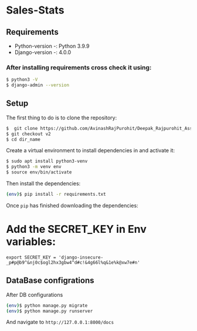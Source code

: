 # Sales-Stats


## Requirements
  * Python-version -: Python 3.9.9
  * Django-version -: 4.0.0

### After installing requirements cross check it using:
```sh
$ python3 -V
$ django-admin --version
```
## Setup

The first thing to do is to clone the repository:
```sh
$  git clone https://github.com/AvinashRajPurohit/Deepak_Rajpurohit_Assignment.git
$ git checkout v2
$ cd dir_name
```

Create a virtual environment to install dependencies in and activate it:

```sh
$ sudo apt install python3-venv
$ python3 -m venv env
$ source env/bin/activate
```
Then install the dependencies:

```sh
(env)$ pip install -r requirements.txt
```
Once `pip` has finished downloading the dependencies:

# Add the SECRET_KEY in Env variables:
```
export SECRET_KEY = 'django-insecure-_p#p@b9^&nj0c$ogl2hx3gbw4^d#c!&4g66l%q&1e%k@xw7e#n'
```

## DataBase configrations
After DB configurations

```sh
(env)$ python manage.py migrate
(env)$ python manage.py runserver
```
And navigate to `http://127.0.0.1:8000/docs`


 

